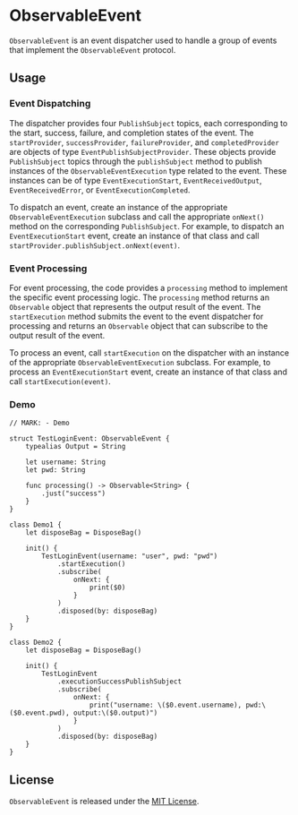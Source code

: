 # ObservableEvent

`ObservableEvent` is an event dispatcher used to handle a group of events that implement the `ObservableEvent` protocol.

## Usage

### Event Dispatching

The dispatcher provides four `PublishSubject` topics, each corresponding to the start, success, failure, and completion states of the event. The `startProvider`, `successProvider`, `failureProvider`, and `completedProvider` are objects of type `EventPublishSubjectProvider`. These objects provide `PublishSubject` topics through the `publishSubject` method to publish instances of the `ObservableEventExecution` type related to the event. These instances can be of type `EventExecutionStart`, `EventReceivedOutput`, `EventReceivedError`, or `EventExecutionCompleted`.

To dispatch an event, create an instance of the appropriate `ObservableEventExecution` subclass and call the appropriate `onNext()` method on the corresponding `PublishSubject`. For example, to dispatch an `EventExecutionStart` event, create an instance of that class and call `startProvider.publishSubject.onNext(event)`.

### Event Processing

For event processing, the code provides a `processing` method to implement the specific event processing logic. The `processing` method returns an `Observable` object that represents the output result of the event. The `startExecution` method submits the event to the event dispatcher for processing and returns an `Observable` object that can subscribe to the output result of the event.

To process an event, call `startExecution` on the dispatcher with an instance of the appropriate `ObservableEventExecution` subclass. For example, to process an `EventExecutionStart` event, create an instance of that class and call `startExecution(event)`.

### Demo
```
// MARK: - Demo

struct TestLoginEvent: ObservableEvent {
    typealias Output = String
    
    let username: String
    let pwd: String
    
    func processing() -> Observable<String> {
        .just("success")
    }
}

class Demo1 {
    let disposeBag = DisposeBag()
    
    init() {
        TestLoginEvent(username: "user", pwd: "pwd")
            .startExecution()
            .subscribe(
                onNext: {
                    print($0)
                }
            )
            .disposed(by: disposeBag)
    }
}

class Demo2 {
    let disposeBag = DisposeBag()
    
    init() {
        TestLoginEvent
            .executionSuccessPublishSubject
            .subscribe(
                onNext: {
                    print("username: \($0.event.username), pwd:\($0.event.pwd), output:\($0.output)")
                }
            )
            .disposed(by: disposeBag)
    }
}
```

## License

`ObservableEvent` is released under the [MIT License](https://opensource.org/licenses/MIT).
